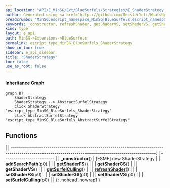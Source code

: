```yaml
---
api_location: "API/E_MinSG/Ext/BlueSurfels/Strategies/E_ShaderStrategy.cpp:23:35"
author: Generated using <a href="https://github.com/MeisterYeti/WhatsUpDoc">WhatsUpDoc</a>
breadcrumbs: "MinSG:escript_namespace_MinSG|BlueSurfels:escript_namespace_MinSG_BlueSurfels"
keywords: _constructor, refreshShader, getShaderVS, setShaderVS, getShaderFS, setShaderFS, getShaderGS, setShaderGS, getSurfelCulling, setSurfelCulling, addSearchPath
kind: type
layout: e_api
path: MinSG->Extensions->BlueSurfels
permalink: escript_type_MinSG_BlueSurfels_ShaderStrategy
show_in_toc: true
sidebar: e_api_sidebar
title: "ShaderStrategy"
toc: false
use_as_root: false
---
```


#### Inheritance Graph

```mermaid
graph BT
	ShaderStrategy
	ShaderStrategy --> AbstractSurfelStrategy
	click ShaderStrategy "escript_type_MinSG_BlueSurfels_ShaderStrategy"
	click AbstractSurfelStrategy "escript_type_MinSG_BlueSurfels_AbstractSurfelStrategy"
```

## Functions

|
| -----------------------------------------------------------------------------------------------------------------------------------------------------: | ------------------------- | 
| **_constructor**()                                                                                                                                     | [ESMF] new ShaderStrategy | 
| **[addSearchPath](classUtil_1_1FileLocator#classUtil_1_1FileLocator_1ab773e13a5668dfb510a944e654570118)**(p0)                                          |                           | 
| **getShaderFS**()                                                                                                                                      |                           | 
| **getShaderGS**()                                                                                                                                      |                           | 
| **getShaderVS**()                                                                                                                                      |                           | 
| **[getSurfelCulling](classMinSG_1_1BlueSurfels_1_1ShaderStrategy#classMinSG_1_1BlueSurfels_1_1ShaderStrategy_1ab247b467346a0daa1e159338e67cf637)**()   |                           | 
| **[refreshShader](classMinSG_1_1BlueSurfels_1_1ShaderStrategy#classMinSG_1_1BlueSurfels_1_1ShaderStrategy_1ae792309e7d344abee2f1f488c08c8f8f)**()      |                           | 
| **setShaderFS**(p0)                                                                                                                                    |                           | 
| **setShaderGS**(p0)                                                                                                                                    |                           | 
| **setShaderVS**(p0)                                                                                                                                    |                           | 
| **[setSurfelCulling](classMinSG_1_1BlueSurfels_1_1ShaderStrategy#classMinSG_1_1BlueSurfels_1_1ShaderStrategy_1a668108463bcdb5c4868210a11297479d)**(p0) |                           | 
{: .nohead .nowrap1 }

